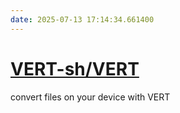 ```yaml
---
date: 2025-07-13 17:14:34.661400
---
```


# [VERT-sh/VERT](https://github.com/VERT-sh/VERT)

convert files on your device with VERT